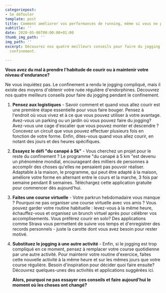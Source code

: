 ```yaml
---
categoriepost:
- Se défouler
template: post
title: Comment améliorer vos performances de running, même si vous ne pouvez pas courir
subtitle: ''
date: 2020-05-06T00:00:00+01:00
thumb_img_path: ''
img_path: ''
excerpt: Découvrez nos quatre meilleurs conseils pour faire du jogging pendant le
  confinement.

---
```

**Vous avez du mal à prendre l'habitude de courir ou à maintenir votre niveau d'endurance?** 

Ne vous inquiètez pas. Le confinement a rendu le jogging compliqué, mais il existe des moyens d'obtenir votre ruée régulière d'endorphines. Découvrez nos quatre meilleurs conseils pour faire du jogging pendant le confinement. 

1. **Pensez aux logistiques** - Savoir comment et quand vous allez courir est une première étape essentielle pour vous faire bouger. Pensez à l'endroit où vous vivez et à ce que vous pouvez utiliser à votre avantage. Avez-vous un parking ou un jardin où vous pouvez faire du jogging? Avez-vous une cage d'escalier que vous pouvez monter et descendre ? Concevez un circuit que vous pouvez effectuer plusieurs fois en fonction de votre forme. Enfin, dites-vous quand vous allez courir, en notant des jours et des heures spécifiques. 
2. **Essayez le défi "du canapé à 5k"** - Vous cherchez un projet pour le reste du confinement ? Le programme "du canapé à 5 km "est devenu un phénomène mondial, encourageant des milliers de personnes à accomplir des choses qu'elles ne pensaient pas pouvoir réaliser. Adaptable à la maison, le programme, qui peut être adapté à la maison, améliore votre forme en alternant entre le cours et la marche, 3 fois par semaine pendant 8 semaines. Téléchargez cette application gratuite pour commencer dès aujourd'hui.
3. **Faites une course virtuelle** - Votre parkrun hebdomadaire vous manque ? Pourquoi ne pas organiser une course virtuelle avec vos amis ? Vous pouvez garder votre routine habituelle : levez-vous à la même heure, échauffez-vous et organisez un brunch virtuel après pour célébrer vos accomplisements. Vous préférez courir en solo? Des applications comme Strava vous permettent de suivre vos temps et d'enregistrer des records personnels - juste la carotte dont vous avez besoin pour rester motivé. 
4. **Substituez le jogging à une autre activité** - Enfin, si le jogging est trop compliqué en ce moment, pensez à remplacer votre course quotidienne par une autre activité. Pour maintenir votre routine d'exercice, faites cette nouvelle activité à la même heure et sur les mêmes jours que votre course régulière. Besoin d'inspiration pour décider quoi faire ensuite? Découvrez quelques-unes des activités et applications suggérées ici. 

   **Alors, pourquoi ne pas essayer ces conseils et faire aujourd'hui le moment où les choses ont changé?**